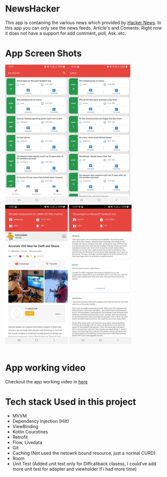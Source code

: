# NewsHacker
 
 This app is containing the various news which provided by <a href="https://github.com/HackerNews/API">Hacker News</a>. In this app you can only see the news feeds, Article's and Coments. Right now it does not have a support for add comment, poll, Ask..etc. 
 
 # App Screen Shots

<img src="https://github.com/Steveit96/NewsHacker/blob/main/screenshots/Screenshot_20220116-160118_NewsHacker.jpg" width="200" style="max-width:100%;"><img src="https://github.com/Steveit96/NewsHacker/blob/main/screenshots/Screenshot_20220116-160206_NewsHacker.jpg" width="200" style="max-width:100%;">   <img src="https://github.com/Steveit96/NewsHacker/blob/main/screenshots/Screenshot_20220116-160302_NewsHacker.jpg" width="200" style="max-width:100%;">
<img src="https://github.com/Steveit96/NewsHacker/blob/main/screenshots/Screenshot_20220116-160351_NewsHacker.jpg" width="200" style="max-width:100%;"></br></br>

# App working video

 Checkout the app working video in <a href="https://github.com/Steveit96/NewsHacker/blob/main/video/newshacker.mp4">here</a>

# Tech stack Used in this project

- MVVM
- Dependency Injection (Hilt)
- ViewBinding
- Kotlin Courotines
- Retrofit
- Flow, Livedata
- Git
- Caching (Not used the netowrk bound resource, just a normal CURD)
- Room
- Unit Test (Added unit test only for Diffcallback clasess, I could've add more unit test for adapter and viewholder if i had more time)
